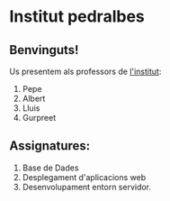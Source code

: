 # Institut pedralbes
## Benvinguts! 
Us presentem als professors de [l'institut](https://www.institutpedralbes.cat/): 

 1. Pepe	
 2. Albert
 3. Lluis
 4. Gurpreet

 ## Assignatures:
 1. Base de Dades
 2. Desplegament d'aplicacions web
 3. Desenvolupament entorn servidor.

